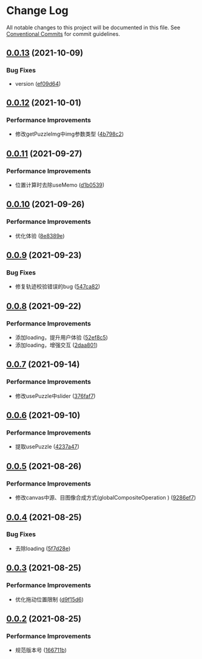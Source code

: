 # Change Log

All notable changes to this project will be documented in this file.
See [Conventional Commits](https://conventionalcommits.org) for commit guidelines.

## [0.0.13](https://github.com/mrrs878/gear/compare/@mrrs878/sliding-puzzle@0.0.12...@mrrs878/sliding-puzzle@0.0.13) (2021-10-09)


### Bug Fixes

* version ([ef09d64](https://github.com/mrrs878/gear/commit/ef09d64eb3f21e10c7816ccd111613928e8e6e02))





## [0.0.12](https://github.com/mrrs878/gear/compare/@mrrs878/sliding-puzzle@0.0.11...@mrrs878/sliding-puzzle@0.0.12) (2021-10-01)


### Performance Improvements

* 修改getPuzzleImg中img参数类型 ([4b798c2](https://github.com/mrrs878/gear/commit/4b798c21d3cf34036d73c4c58166a33c201593b8))





## [0.0.11](https://github.com/mrrs878/gear/compare/@mrrs878/sliding-puzzle@0.0.10...@mrrs878/sliding-puzzle@0.0.11) (2021-09-27)


### Performance Improvements

* 位置计算时去除useMemo ([d1b0539](https://github.com/mrrs878/gear/commit/d1b0539a5164038bc13d13d5075bf931dfb113ce))





## [0.0.10](https://github.com/mrrs878/gear/compare/@mrrs878/sliding-puzzle@0.0.9...@mrrs878/sliding-puzzle@0.0.10) (2021-09-26)


### Performance Improvements

* 优化体验 ([8e8389e](https://github.com/mrrs878/gear/commit/8e8389e04a1c28a6dd6120c0cd76c50f187185f5))





## [0.0.9](https://github.com/mrrs878/gear/compare/@mrrs878/sliding-puzzle@0.0.8...@mrrs878/sliding-puzzle@0.0.9) (2021-09-23)


### Bug Fixes

* 修复轨迹校验错误的bug ([547ca82](https://github.com/mrrs878/gear/commit/547ca8234c0eb3c8f6e7c3fd944898b7f9196f2e))





## [0.0.8](https://github.com/mrrs878/gear/compare/@mrrs878/sliding-puzzle@0.0.7...@mrrs878/sliding-puzzle@0.0.8) (2021-09-22)


### Performance Improvements

* 添加loading，提升用户体验 ([52ef8c5](https://github.com/mrrs878/gear/commit/52ef8c5d3237e3ffdfd95e371dac8002c3f667b6))
* 添加loading，增强交互 ([2daa801](https://github.com/mrrs878/gear/commit/2daa801bf448a1f3dd1cdfd86cd76a697a6c186c))





## [0.0.7](https://github.com/mrrs878/gear/compare/@mrrs878/sliding-puzzle@0.0.6...@mrrs878/sliding-puzzle@0.0.7) (2021-09-14)


### Performance Improvements

* 修改usePuzzle中slider ([376faf7](https://github.com/mrrs878/gear/commit/376faf7a4e8f27abfa2b9bbee2ee7425d676a0df))





## [0.0.6](https://github.com/mrrs878/gear/compare/@mrrs878/sliding-puzzle@0.0.5...@mrrs878/sliding-puzzle@0.0.6) (2021-09-10)


### Performance Improvements

* 提取usePuzzle ([4237a47](https://github.com/mrrs878/gear/commit/4237a47053429758e20277ec74431cc410b2bdec))





## [0.0.5](https://github.com/mrrs878/gear/compare/@mrrs878/sliding-puzzle@0.0.4...@mrrs878/sliding-puzzle@0.0.5) (2021-08-26)


### Performance Improvements

* 修改canvas中源、目图像合成方式(globalCompositeOperation ) ([9286ef7](https://github.com/mrrs878/gear/commit/9286ef781ae53351f859db67dec757cd1df1c6de))





## [0.0.4](https://github.com/mrrs878/gear/compare/@mrrs878/sliding-puzzle@0.0.3...@mrrs878/sliding-puzzle@0.0.4) (2021-08-25)


### Bug Fixes

* 去除loading ([5f7d28e](https://github.com/mrrs878/gear/commit/5f7d28e4106e329a4b695118ea0bd3cc09b9ce97))





## [0.0.3](https://github.com/mrrs878/gear/compare/@mrrs878/sliding-puzzle@0.0.1...@mrrs878/sliding-puzzle@0.0.3) (2021-08-25)


### Performance Improvements

* 优化拖动位置限制 ([d9f15d6](https://github.com/mrrs878/gear/commit/d9f15d6a8b56715073c66fd68b204d4790fece39))





## [0.0.2](https://github.com/mrrs878/gear/compare/@mrrs878/sliding-puzzle@0.0.1...@mrrs878/sliding-puzzle@0.0.2) (2021-08-25)


### Performance Improvements

* 规范版本号 ([166711b](https://github.com/mrrs878/gear/commit/166711b56df79467c4d526a9f4ab5670c593b9ec))
